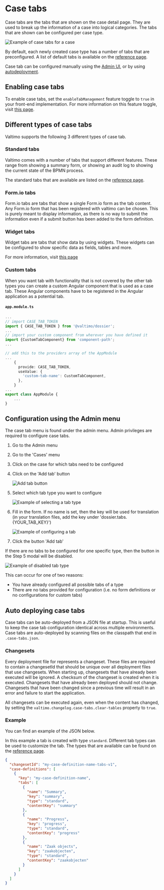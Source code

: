 # Case tabs

Case tabs are the tabs that are shown on the case detail page. They are used to break up the information of a case into
logical categories. The tabs that are shown can be configured per case type.

![Example of case tabs for a case](img/case-tab-example.png)

By default, each newly created case type has a number of tabs that are preconfigured. A list of default tabs is available
on the [reference page](/reference/modules/case.md#default-case-tabs).

Case tab can be configured manually using the [Admin UI](#configuration-using-the-admin-menu),
or by using [autodeployment](#auto-deploying-case-tabs).

## Enabling case tabs

To enable case tabs, set the `enableTabManagement` feature toggle to `true` in your front-end implementation. For more
information on this feature toggle, visit [this page](/reference/feature-toggles.md).

## Different types of case tabs

Valtimo supports the following 3 different types of case tab.

### Standard tabs

Valtimo comes with a number of tabs that support different features. These range from showing a summary form, or showing
an audit log to showing the current state of the BPMN process.

The standard tabs that are available are listed on the [reference page](/reference/modules/case.md#standard-tabs).

### Form.io tabs

Form.io tabs are tabs that show a single Form.io form as the tab content. Any Form.io form that has been registered
with valtimo can be chosen. This is purely meant to display information, as there is no way to submit the information
even if a submit button has been added to the form definition.

### Widget tabs
Widget tabs are tabs that show data by using widgets. 
These widgets can be configured to show specific data as fields, tables and more.

For more information, visit [this page](case-widgets-tab)

### Custom tabs

When you want tab with functionality that is not covered by the other tab types you can create a custom Angular
component that is used as a case tab. These Angular components have to be registered in the
Angular application as a potential tab.

#### **`app.module.ts`**

```typescript
...
// import CASE_TAB_TOKEN
import { CASE_TAB_TOKEN } from '@valtimo/dossier';
...
// import your custom component from wherever you have defined it
import {CustomTabComponent} from 'component-path';
...

// add this to the providers array of the AppModule
...
    {
      provide: CASE_TAB_TOKEN,
      useValue: {
        'custom-tab-name': CustomTabComponent,
      },
    }
...
export class AppModule {
    ...
}
```

## Configuration using the Admin menu

The case tab menu is found under the admin menu. Admin privileges are required to configure case tabs.

1. Go to the Admin menu

2. Go to the 'Cases' menu

3. Click on the case for which tabs need to be configured

4. Click on the 'Add tab' button

   ![Add tab button](img/add-tab-button.png)

5. Select which tab type you want to configure

   ![Example of selecting a tab type](img/tab-select-modal.png)

6. Fill in the form. If no name is set, then the key will be used for translation (in your translation files, add the key under 'dossier.tabs.{YOUR_TAB_KEY}')

   ![Example of configuring a tab](img/tab-config-modal.png)

7. Click the button 'Add tab'

If there are no tabs to be configured for one specific type, then the button in the Step 5 modal will be disabled.

![Example of disabled tab type](img/tab-select-disabled.png)

This can occur for one of two reasons:

- You have already configured all possible tabs of a type
- There are no tabs provided for configuration (i.e. no form definitions or no configurations for custom tabs)

## Auto deploying case tabs

Case tabs can be auto-deployed from a JSON file at startup. This is useful to keep the case tab configuration identical
across multiple environments. Case tabs are auto-deployed by scanning files on the classpath that end
in `.case-tabs.json`.

### Changesets

Every deployment file for represents a changeset. These files are required to contain a changesetId that should be
unique over all deployment files that use changesets. When starting up, changesets that have already been executed will
be ignored. A checksum of the changeset is created when it is executed. Changesets that have already been deployed
should not change. Changesets that have been changed since a previous time will result in an error and failure to start
the application.

All changesets can be executed again, even when the content has changed, by setting
the `valtimo.changelog.case-tabs.clear-tables` property to `true`.

### Example

You can find an example of the JSON below.

In this example a tab is created with type `standard`. Different tab types can be used to customize the tab. The types
that are available can be found on the [reference page](/reference/modules/case.md#case-tabs-types).

```json
{
  "changesetId": "my-case-definition-name-tabs-v1",
  "case-definitions": [
    {
      "key": "my-case-definition-name",
      "tabs": [
        {
          "name": "Summary",
          "key": "summary",
          "type": "standard",
          "contentKey": "summary"
        },
        {
          "name": "Progress",
          "key": "progress",
          "type": "standard",
          "contentKey": "progress"
        },
        {
          "name": "Zaak objects",
          "key": "zaakobjecten",
          "type": "standard",
          "contentKey": "zaakobjecten"
        }
      ]
    }
  ]
}
```
